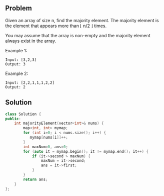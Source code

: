 Problem
----
Given an array of size n, find the majority element. The majority element is the element that appears more than ⌊ n/2 ⌋ times.

You may assume that the array is non-empty and the majority element always exist in the array.

Example 1:
```
Input: [3,2,3]
Output: 3
```
Example 2:
```
Input: [2,2,1,1,1,2,2]
Output: 2
```

Solution
-----
```cpp
class Solution {
public:
    int majorityElement(vector<int>& nums) {
        map<int, int> mymap;
        for (int i=0; i < nums.size(); i++) {
           mymap[nums[i]]++; 
        }
        int maxNum=0, ans=0;
        for (auto it = mymap.begin(); it != mymap.end(); it++) {
            if (it->second > maxNum) {
                maxNum = it->second;
                ans = it->first;
            }
        }
        return ans;
    }
};
```
